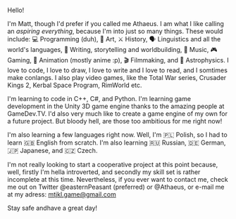 Hello!

I'm Matt, though I'd prefer if you called me Athaeus. I am what I like calling an <i>aspiring everything</i>, because I'm into just so many things. These would include:
💻 Programming (duh), 🎨 Art, ⚔️ History, 🗣️ Linguistics and all the world's languages, 📖 Writing, storytelling and worldbuilding, 🎼 Music, 🎮 Gaming,
💫 Animation (mostly anime :p), 🎬 Filmmaking, and 🌟 Astrophysics. I love to code, I love to draw, I love to write and I love to read, and I somtimes make conlangs.
I also play video games, like the Total War series, Crusader Kings 2, Kerbal Space Program, RimWorld etc.

I'm learning to code in C++, C#, and Python. I'm learning game development in the Unity 3D game engine thanks to the amazing people at GameDev.TV. I'd also very much like to
create a game engine of my own for a future project. But bloody hell, are those too ambitious for me right now!

I'm also learning a few languages right now. Well, I'm 🇵🇱 Polish, so I had to learn 🇬🇧 English from scratch. I'm also learning 🇷🇺 Russian, 🇩🇪 German, 🇯🇵 Japanese, and 🇨🇿 Czech.

I'm not really looking to start a cooperative project at this point because, well, firstly I'm hella introverted, and secondly my skill set is rather incomplete at this time.
Nevertheless, if you ever want to contact me, check me out on Twitter @easternPeasant (preferred) or @Athaeus, or e-mail me at my adress:
mtjkl.game@gmail.com

Stay safe andhave a great day!

<!---
Athaeus/Athaeus is a ✨ special ✨ repository because its `README.md` (this file) appears on your GitHub profile.
You can click the Preview link to take a look at your changes.
--->
